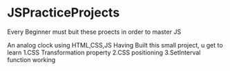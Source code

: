 # JSPracticeProjects
Every Beginner must buit these proects in order to master JS

An analog clock using HTML,CSS,JS
Having Built this small project, u get to learn 
1.CSS Transformation property
2.CSS positioning
3.SetInterval function working

